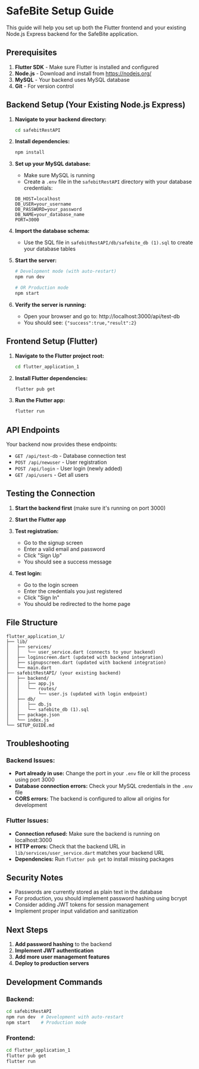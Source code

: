 # SafeBite Setup Guide

This guide will help you set up both the Flutter frontend and your existing Node.js Express backend for the SafeBite application.

## Prerequisites

1. **Flutter SDK** - Make sure Flutter is installed and configured
2. **Node.js** - Download and install from https://nodejs.org/
3. **MySQL** - Your backend uses MySQL database
4. **Git** - For version control

## Backend Setup (Your Existing Node.js Express)

1. **Navigate to your backend directory:**
   ```bash
   cd safebitRestAPI
   ```

2. **Install dependencies:**
   ```bash
   npm install
   ```

3. **Set up your MySQL database:**
   - Make sure MySQL is running
   - Create a `.env` file in the `safebitRestAPI` directory with your database credentials:
   ```
   DB_HOST=localhost
   DB_USER=your_username
   DB_PASSWORD=your_password
   DB_NAME=your_database_name
   PORT=3000
   ```

4. **Import the database schema:**
   - Use the SQL file in `safebitRestAPI/db/safebite_db (1).sql` to create your database tables

5. **Start the server:**
   ```bash
   # Development mode (with auto-restart)
   npm run dev
   
   # OR Production mode
   npm start
   ```

6. **Verify the server is running:**
   - Open your browser and go to: http://localhost:3000/api/test-db
   - You should see: `{"success":true,"result":2}`

## Frontend Setup (Flutter)

1. **Navigate to the Flutter project root:**
   ```bash
   cd flutter_application_1
   ```

2. **Install Flutter dependencies:**
   ```bash
   flutter pub get
   ```

3. **Run the Flutter app:**
   ```bash
   flutter run
   ```

## API Endpoints

Your backend now provides these endpoints:

- `GET /api/test-db` - Database connection test
- `POST /api/newuser` - User registration
- `POST /api/login` - User login (newly added)
- `GET /api/users` - Get all users

## Testing the Connection

1. **Start the backend first** (make sure it's running on port 3000)
2. **Start the Flutter app**
3. **Test registration:**
   - Go to the signup screen
   - Enter a valid email and password
   - Click "Sign Up"
   - You should see a success message

4. **Test login:**
   - Go to the login screen
   - Enter the credentials you just registered
   - Click "Sign In"
   - You should be redirected to the home page

## File Structure

```
flutter_application_1/
├── lib/
│   ├── services/
│   │   └── user_service.dart (connects to your backend)
│   ├── loginscreen.dart (updated with backend integration)
│   ├── signupscreen.dart (updated with backend integration)
│   └── main.dart
├── safebitRestAPI/ (your existing backend)
│   ├── backend/
│   │   ├── app.js
│   │   └── routes/
│   │       └── user.js (updated with login endpoint)
│   ├── db/
│   │   ├── db.js
│   │   └── safebite_db (1).sql
│   ├── package.json
│   └── index.js
└── SETUP_GUIDE.md
```

## Troubleshooting

### Backend Issues:
- **Port already in use:** Change the port in your `.env` file or kill the process using port 3000
- **Database connection errors:** Check your MySQL credentials in the `.env` file
- **CORS errors:** The backend is configured to allow all origins for development

### Flutter Issues:
- **Connection refused:** Make sure the backend is running on localhost:3000
- **HTTP errors:** Check that the backend URL in `lib/services/user_service.dart` matches your backend URL
- **Dependencies:** Run `flutter pub get` to install missing packages

## Security Notes

- Passwords are currently stored as plain text in the database
- For production, you should implement password hashing using bcrypt
- Consider adding JWT tokens for session management
- Implement proper input validation and sanitization

## Next Steps

1. **Add password hashing** to the backend
2. **Implement JWT authentication**
3. **Add more user management features**
4. **Deploy to production servers**

## Development Commands

### Backend:
```bash
cd safebitRestAPI
npm run dev  # Development with auto-restart
npm start    # Production mode
```

### Frontend:
```bash
cd flutter_application_1
flutter pub get
flutter run
``` 